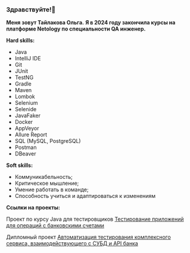 ### Здравствуйте!👋
**Меня зовут Тайлакова Ольга.**
**Я в 2024 году закончила курсы на платформе Netology по специальности QA инженер.**

**Hard skills:**

+ Java 
+ IntelliJ IDE
+ Git
+ JUnit
+ TestNG
+ Gradle
+ Maven
+ Lombok
+ Selenium
+ Selenide
+ JavaFaker
+ Docker
+ AppVeyor
+ Allure Report
+ SQL (MySQL, PostgreSQL)
+ Postman
+ DBeaver

**Soft skills:**
+ Коммуникабельность;
+ Критическое мышление;
+ Умение работать в команде;
+ Способность учиться и адаптироваться к изменениям

**Ссылки на проекты:**

Проект по курсу Java для тестировщиков
[Тестирование приложений для операций с банковскими счетами](https://github.com/TailakovaOlga/CreditAccount)

Дипломный проект
[Автоматизация тестирования комплексного сервиса, взаимодействующего с СУБД и API банка](https://github.com/TailakovaOlga/Diplom-QA)
<!--
**TailakovaOlga/TailakovaOlga** is a ✨ _special_ ✨ repository because its `README.md` (this file) appears on your GitHub profile.

**Сертификаты о проходении курсов**

![e1c8c101d2d58967b8e3ab6c611715e3](https://github.com/TailakovaOlga/TailakovaOlga/assets/142083950/3ac3c3e0-ea43-4f02-b9ef-50e6af44bdbc)

![d2c6f15c37675ccb0fb2a5ab20b61e88](https://github.com/TailakovaOlga/TailakovaOlga/assets/142083950/db61b84c-0d7f-454f-b28d-426c479be01c)

![808b95b575937c91bb17643c4fd3363c](https://github.com/TailakovaOlga/TailakovaOlga/assets/142083950/4999826b-2196-4eac-858f-2771a62f9018)

![fe8972e0b95ee923a4a5084fa084769b](https://github.com/TailakovaOlga/TailakovaOlga/assets/142083950/83f21d61-e3e9-47f5-9f28-b1ec1ea3b6bb)

![1a13cdf8b4cce849d28854574555e721](https://github.com/TailakovaOlga/TailakovaOlga/assets/142083950/9356f619-b6bc-42d6-a96d-e81a6308ab72)

![6028e34e8fbdb4412a02757451d182ce](https://github.com/TailakovaOlga/TailakovaOlga/assets/142083950/bd84d7b7-fad5-4e6e-8a16-87cbe354628f)

**Контакты:**
E-mail: taylakova_olga@mail.ru
Telegram: https://t.me/TailakovaOlga
WhatsApp: +7 953 792 42 54

